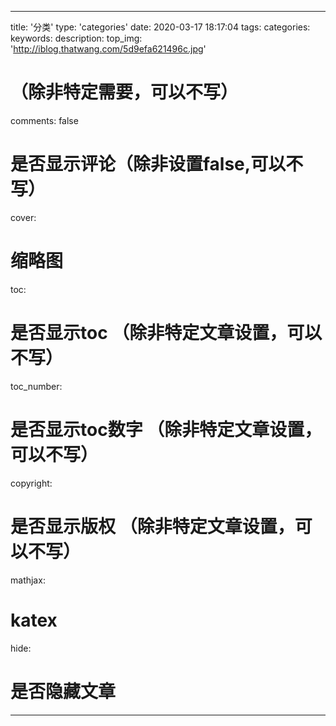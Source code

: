 <!--
 * @Descripttion: 
 * @version: 
 * @Author: by1773
 * @Date: 2020-03-17 18:17:04
 * @LastEditors: by1773
 * @LastEditTime: 2020-03-19 16:31:11
 -->
---
title: '分类'
type: 'categories'
date: 2020-03-17 18:17:04
tags:
categories:
keywords:
description:
top_img: 'http://iblog.thatwang.com/5d9efa621496c.jpg'
# （除非特定需要，可以不写）
comments: false  
# 是否显示评论（除非设置false,可以不写）
cover:  
# 缩略图
toc:  
# 是否显示toc （除非特定文章设置，可以不写）
toc_number:
#  是否显示toc数字 （除非特定文章设置，可以不写）
copyright: 
# 是否显示版权 （除非特定文章设置，可以不写）
mathjax:
# katex
hide: 
# 是否隐藏文章
---
